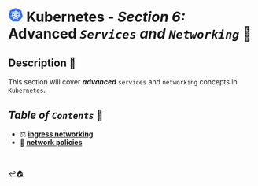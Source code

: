# <img src="../assets/img/k8s.png" width="30px"> **Kubernetes** - ***Section 6:*** **Advanced** ***`Services`*** *and* ***`Networking`*** 🤯


## **Description** 👀

This section will cover ***advanced*** `services` and `networking` concepts in `Kubernetes`.

## ***Table*** *of* ***`Contents`*** 📜

* ⚖️ [**ingress networking**](25-ingress-networking/README.md)
* 🤝 [**network policies**](26-network-policies/README.md)

<br />

[↩️🏠](../README.md)
